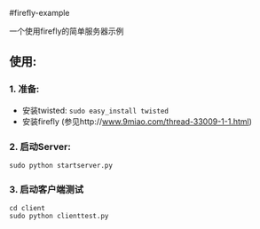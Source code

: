 #firefly-example

一个使用firefly的简单服务器示例

## 使用:

### 1. 准备:

- 安装twisted: `sudo easy_install twisted`
- 安装firefly (参见http://www.9miao.com/thread-33009-1-1.html)

### 2. 启动Server:

	sudo python startserver.py

### 3. 启动客户端测试

	cd client
	sudo python clienttest.py 
